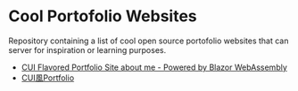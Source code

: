 # Cool Portofolio Websites
Repository containing a list of cool open source portofolio websites that can server for inspiration or learning purposes.

- [CUI Flavored Portfolio Site about me - Powered by Blazor WebAssembly](https://github.com/jsakamoto/jsakamoto.github.io)
- [CUI風Portfolio](https://github.com/Atria64/CUIPortfolio)
